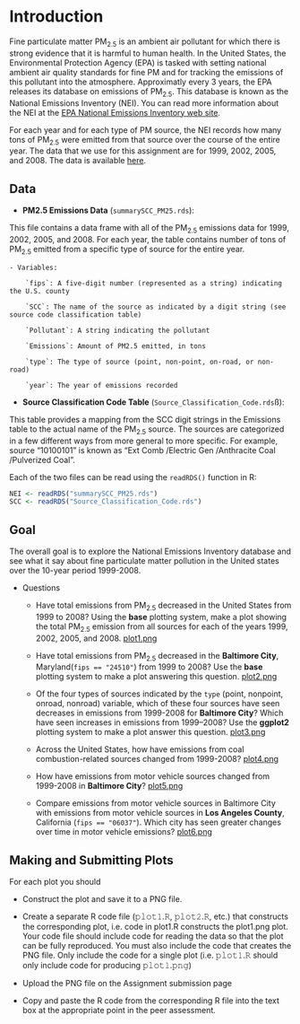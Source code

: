 # Introduction

Fine particulate matter PM<sub>2.5</sub> is an ambient air pollutant for which there
is strong evidence that it is harmful to human health. In the United States, the Environmental Protection Agency (EPA) is tasked with setting national ambient air quality standards for fine PM and for tracking the emissions of this pollutant into the atmosphere. Approximatly every 3 years, the EPA releases its database on emissions of PM<sub>2.5</sub>. This database is known as the National Emissions Inventory (NEI). You can read more information about the NEI at the [EPA National Emissions Inventory web site](http://www.epa.gov/ttn/chief/eiinformation.html).

For each year and for each type of PM source, the NEI records how many tons of
PM<sub>2.5</sub> were emitted from that source over the course of the entire year. The
data that we use for this assignment are for 1999, 2002, 2005, and
2008. The data is available [here](https://d396qusza40orc.cloudfront.net/exdata%2Fdata%2FNEI_data.zip).

## Data

* **PM2.5 Emissions Data** (`𝚜𝚞𝚖𝚖𝚊𝚛𝚢𝚂𝙲𝙲_𝙿𝙼𝟸𝟻.𝚛𝚍𝚜`): 

This file contains a data frame with all of the PM<sub>2.5</sub> emissions data for 1999, 2002, 2005, and 2008. For each year, the table contains number of tons of PM<sub>2.5</sub> emitted from a specific type of source for the entire year.

	- Variables:

		`𝚏𝚒𝚙𝚜`: A five-digit number (represented as a string) indicating the U.S. county

		`𝚂𝙲𝙲`: The name of the source as indicated by a digit string (see source code classification table)
	
		`𝙿𝚘𝚕𝚕𝚞𝚝𝚊𝚗𝚝`: A string indicating the pollutant
	
		`𝙴𝚖𝚒𝚜𝚜𝚒𝚘𝚗𝚜`: Amount of PM2.5 emitted, in tons
	
		`𝚝𝚢𝚙𝚎`: The type of source (point, non-point, on-road, or non-road)
	
		`𝚢𝚎𝚊𝚛`: The year of emissions recorded

* **Source Classification Code Table** (`𝚂𝚘𝚞𝚛𝚌𝚎_𝙲𝚕𝚊𝚜𝚜𝚒𝚏𝚒𝚌𝚊𝚝𝚒𝚘𝚗_𝙲𝚘𝚍𝚎.𝚛𝚍𝚜`ß): 

This table provides a mapping from the SCC digit strings in the Emissions table to the actual name of the PM<sub>2.5</sub> source. The sources are categorized in a few different ways from more general to more specific. For example, source “10100101” is known as “Ext Comb /Electric Gen /Anthracite Coal /Pulverized Coal”.

Each of the two files can be read using the `𝚛𝚎𝚊𝚍𝚁𝙳𝚂()` function in R:

```r
NEI <- readRDS("summarySCC_PM25.rds")
SCC <- readRDS("Source_Classification_Code.rds")
```

## Goal
The overall goal is to explore the National Emissions Inventory database and see what it say about fine particulate matter pollution in the United states over the 10-year period 1999-2008.

* Questions

	- Have total emissions from PM<sub>2.5</sub> decreased in the United States from 1999 to 2008? Using the **base** plotting system, make a plot showing the total PM<sub>2.5</sub> emission from all sources for each of the years 1999, 2002, 2005, and 2008.
	[plot1.png](https://github.com/PukkaPad/DataScienceR/blob/master/04_ExploratoryDataAnalysis/Assignment/Project2/plot1.png)

	- Have total emissions from PM<sub>2.5</sub> decreased in the **Baltimore City**, Maryland(``𝚏𝚒𝚙𝚜 == "𝟸𝟺𝟻𝟷𝟶"``) from 1999 to 2008? Use the **base** plotting system to make a plot answering this question.
	[plot2.png](https://github.com/PukkaPad/DataScienceR/blob/master/04_ExploratoryDataAnalysis/Assignment/Project2/plot2.png)

	- Of the four types of sources indicated by the ``type`` (point, nonpoint, onroad, nonroad) variable, which of these four sources have seen decreases in emissions from 1999-2008 for **Baltimore City**? Which have seen increases in emissions from 1999–2008? Use the **ggplot2** plotting system to make a plot answer this question.
	[plot3.png](https://github.com/PukkaPad/DataScienceR/blob/master/04_ExploratoryDataAnalysis/Assignment/Project2/plot3.png)

	- Across the United States, how have emissions from coal combustion-related sources changed from 1999-2008?
	[plot4.png](https://github.com/PukkaPad/DataScienceR/blob/master/04_ExploratoryDataAnalysis/Assignment/Project2/plot4.png)

	- How have emissions from motor vehicle sources changed from 1999-2008 in  **Baltimore City**?
	[plot5.png](https://github.com/PukkaPad/DataScienceR/blob/master/04_ExploratoryDataAnalysis/Assignment/Project2/plot5.png)

	- Compare emissions from motor vehicle sources in Baltimore City with emissions from motor vehicle sources in **Los Angeles County**, California (``𝚏𝚒𝚙𝚜 == "𝟶𝟼𝟶𝟹𝟽"``). Which city has seen greater changes over time in motor vehicle emissions?
	[plot6.png](https://github.com/PukkaPad/DataScienceR/blob/master/04_ExploratoryDataAnalysis/Assignment/Project2/plot6.png)

## Making and Submitting Plots 

For each plot you should

* Construct the plot and save it to a PNG file.

* Create a separate R code file (𝚙𝚕𝚘𝚝𝟷.𝚁, 𝚙𝚕𝚘𝚝𝟸.𝚁, etc.) that constructs the corresponding plot, i.e. code in plot1.R constructs the plot1.png plot. Your code file should include code for reading the data so that the plot can be fully reproduced. You must also include the code that creates the PNG file. Only include the code for a single plot (i.e. 𝚙𝚕𝚘𝚝𝟷.𝚁 should only include code for producing 𝚙𝚕𝚘𝚝𝟷.𝚙𝚗𝚐)

* Upload the PNG file on the Assignment submission page

* Copy and paste the R code from the corresponding R file into the text box at the appropriate point in the peer assessment.

